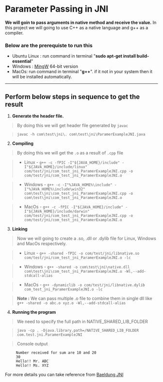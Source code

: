 # Parameter Passing in  JNI

**We will goin to pass arguments in native method and receive the value.** In this project we will going to use C++ as a native language and g++ as a compiler.


### Below are the prerequiste to run this
- Ubuntu Linux : run command in terminal "**sudo apt-get install build-essential**"
- Windows : [MingW](http://www.mingw.org/) 64-bit version
- MacOs: run command in terminal "**g++**". if it not in your system then it will be installed automatically.

---

## Perform below steps in sequence to get the result

1. **Generate the header file.**

> By doing this we will get header file generated by `javac`

> `javac -h com\test\jni\. com\test\jni\ParamerExampleJNI.java`

2. **Compiling**

> By doing this we will get the `.o` as a result of `.cpp` file

> - Linux - `g++ -c -fPIC -I"${JAVA_HOME}/include" -I"${JAVA_HOME}/include/linux" com/test/jni/com_test_jni_ParamerExampleJNI.cpp -o com/test/jni/com_test_jni_ParamerExampleJNI.o`

> - Windows - `g++ -c -I"%JAVA_HOME%\include" -I"%JAVA_HOME%\include\win32" com\test\jni\com_test_jni_ParamerExampleJNI.cpp -o com\test\jni\com_test_jni_ParamerExampleJNI.o`

> - MacOs - `g++ -c -fPIC -I"${JAVA_HOME}/include" -I"${JAVA_HOME}/include/darwin" com/test/jni/com_test_jni_ParamerExampleJNI.cpp -o com/test/jni/com_test_jni_ParamerExampleJNI.o`

3. **Linking**

> Now we will going to create a .so, .dll or .dylib file for Linux, Windows and MacOs respectively.

> - Linux - `g++ -shared -fPIC -o com/test/jni/libnative.so com/test/jni/com_test_jni_ParamerExampleJNI.o -lc`

> - Windows - `g++ -shared -o com\test\jni\native.dll com\test\jni\com_test_jni_ParamerExampleJNI.o -Wl,--add-stdcall-alias`

> - MacOs - `g++ -dynamiclib -o com/test/jni/libnative.dylib com_test_jni_ParamerExampleJNI.o -lc`

> **Note :** We can pass multiple .o file to combine them in single dll like `g++ -shared -o abc.o xyz.o -Wl,--add-stdcall-alias`

4. **Running the program**

> We need to specify the full path in NATIVE_SHARED_LIB_FOLDER

> `java -cp . -Djava.library.path=/NATIVE_SHARED_LIB_FOLDER com.test.jni.ParamerExampleJNI`

> Console output
```
     Number received for sum are 10 and 20
     30
     Hello!! Mr. ABC
     Hello!! Ms. XYZ 
```


For more details you can take reference from [Baeldung JNI](https://www.baeldung.com/jni)